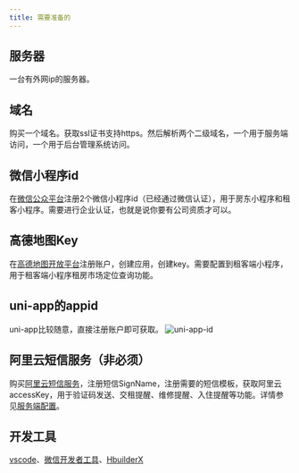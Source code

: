 ```yaml
---
title: 需要准备的
---
```

## 服务器
一台有外网ip的服务器。
## 域名
购买一个域名。获取ssl证书支持https。然后解析两个二级域名，一个用于服务端访问，一个用于后台管理系统访问。
## 微信小程序id
在[微信公众平台](https://mp.weixin.qq.com/)注册2个微信小程序id（已经通过微信认证），用于房东小程序和租客小程序。需要进行企业认证，也就是说你要有公司资质才可以。
## 高德地图Key
在[高德地图开放平台](https://lbs.amap.com/api/wx/summary)注册账户，创建应用，创建key。需要配置到租客端小程序，用于租客端小程序租房市场定位查询功能。
## uni-app的appid
uni-app比较随意，直接注册账户即可获取。
![uni-app-id](/uni-app-id.png)
## 阿里云短信服务（非必须）
购买[阿里云短信服务](https://www.aliyun.com/product/sms?spm=5176.28055625.J_3207526240.80.e939154ahCLHmB)，注册短信SignName，注册需要的短信模板，获取阿里云accessKey，用于验证码发送、交租提醒、维修提醒、入住提醒等功能。详情参见[服务端配置](/develop/options/)。
## 开发工具
[vscode](https://code.visualstudio.com/)、[微信开发者工具](https://open.weixin.qq.com/)、[HbuilderX](https://www.dcloud.io/hbuilderx.html)